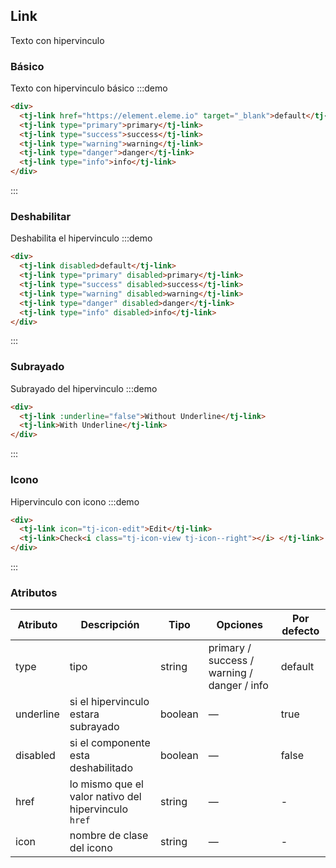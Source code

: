## Link

Texto con hipervinculo

### Básico

Texto con hipervinculo básico
:::demo

```html
<div>
  <tj-link href="https://element.eleme.io" target="_blank">default</tj-link>
  <tj-link type="primary">primary</tj-link>
  <tj-link type="success">success</tj-link>
  <tj-link type="warning">warning</tj-link>
  <tj-link type="danger">danger</tj-link>
  <tj-link type="info">info</tj-link>
</div>
```

:::

### Deshabilitar

Deshabilita el hipervinculo
:::demo

```html
<div>
  <tj-link disabled>default</tj-link>
  <tj-link type="primary" disabled>primary</tj-link>
  <tj-link type="success" disabled>success</tj-link>
  <tj-link type="warning" disabled>warning</tj-link>
  <tj-link type="danger" disabled>danger</tj-link>
  <tj-link type="info" disabled>info</tj-link>
</div>
```

:::

### Subrayado

Subrayado del hipervinculo
:::demo

```html
<div>
  <tj-link :underline="false">Without Underline</tj-link>
  <tj-link>With Underline</tj-link>
</div>
```

:::

### Icono

Hipervinculo con icono
:::demo

```html
<div>
  <tj-link icon="tj-icon-edit">Edit</tj-link>
  <tj-link>Check<i class="tj-icon-view tj-icon--right"></i> </tj-link>
</div>
```

:::

### Atributos

| Atributo  | Descripción                                          | Tipo    | Opciones                                    | Por defecto |
| --------- | ---------------------------------------------------- | ------- | ------------------------------------------- | ----------- |
| type      | tipo                                                 | string  | primary / success / warning / danger / info | default     |
| underline | si el hipervinculo estara subrayado                  | boolean | —                                           | true        |
| disabled  | si el componente esta deshabilitado                  | boolean | —                                           | false       |
| href      | lo mismo que el valor nativo del hipervinculo `href` | string  | —                                           | -           |
| icon      | nombre de clase del icono                            | string  | —                                           | -           |
